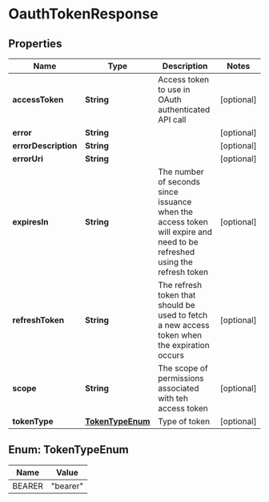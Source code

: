 
# OauthTokenResponse

## Properties
Name | Type | Description | Notes
------------ | ------------- | ------------- | -------------
**accessToken** | **String** | Access token to use in OAuth authenticated API call |  [optional]
**error** | **String** |  |  [optional]
**errorDescription** | **String** |  |  [optional]
**errorUri** | **String** |  |  [optional]
**expiresIn** | **String** | The number of seconds since issuance when the access token will expire and need to be refreshed using the refresh token |  [optional]
**refreshToken** | **String** | The refresh token that should be used to fetch a new access token when the expiration occurs |  [optional]
**scope** | **String** | The scope of permissions associated with teh access token |  [optional]
**tokenType** | [**TokenTypeEnum**](#TokenTypeEnum) | Type of token |  [optional]


<a name="TokenTypeEnum"></a>
## Enum: TokenTypeEnum
Name | Value
---- | -----
BEARER | &quot;bearer&quot;




